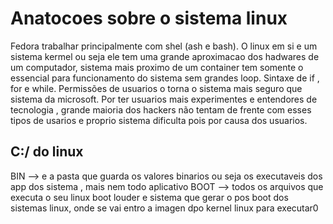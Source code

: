 # Anatocoes sobre o sistema linux


Fedora trabalhar principalmente com shel (ash e bash).
O linux em si e um sistema kermel ou seja ele tem uma grande aproximacao dos hadwares de um computador, sistema mais proximo de um container tem somente o essencial para funcionamento do sistema sem grandes loop.
Sintaxe de if , for e while. 
Permissões de usuarios o torna o sistema mais seguro que sistema da microsoft. 
Por ter usuarios mais experimentes e entendores de tecnologia , grande maioria dos hackers não tentam de frente com esses tipos de usarios e proprio sistema dificulta pois por causa dos usuarios. 

## C:/ do linux

BIN --> e a pasta que guarda os valores binarios ou seja os executaveis dos app dos sistema , mais nem todo aplicativo
BOOT --> todos os arquivos que executa o seu linux boot louder e sistema que gerar o pos boot dos sistemas linux, onde se vai entro a imagen dpo kernel linux para executar0
